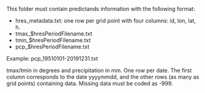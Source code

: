 This folder must contain predictands information with the following format:

- hres_metadata.txt: one row per grid point with four columns: id, lon, lat, h. 
- tmax_$hresPeriodFilename.txt
- tmin_$hresPeriodFilename.txt
- pcp_$hresPeriodFilename.txt 

Example: pcp_19510101-20191231.txt

tmax/tmin in degrees and precipitation in mm. One row per date. 
The first column corresponds to the date yyyymmdd, and the other rows (as many as grid points) containing data. 
Missing data must be coded as -999.

